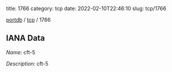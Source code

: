 title: 1766
category: tcp
date: 2022-02-10T22:46:10
slug: tcp/1766

[portdb](/) / [tcp](/category/tcp.html) / 1766


## IANA Data

_Name:_ cft-5

_Description:_ cft-5


